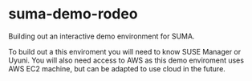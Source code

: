 # suma-demo-rodeo
Building out an interactive demo environment for SUMA.


To build out a this enviroment you will need to know SUSE Manager or Uyuni.
You will also need access to AWS as this demo enviroment uses AWS EC2 machine, but can be adapted to use cloud in the future.


